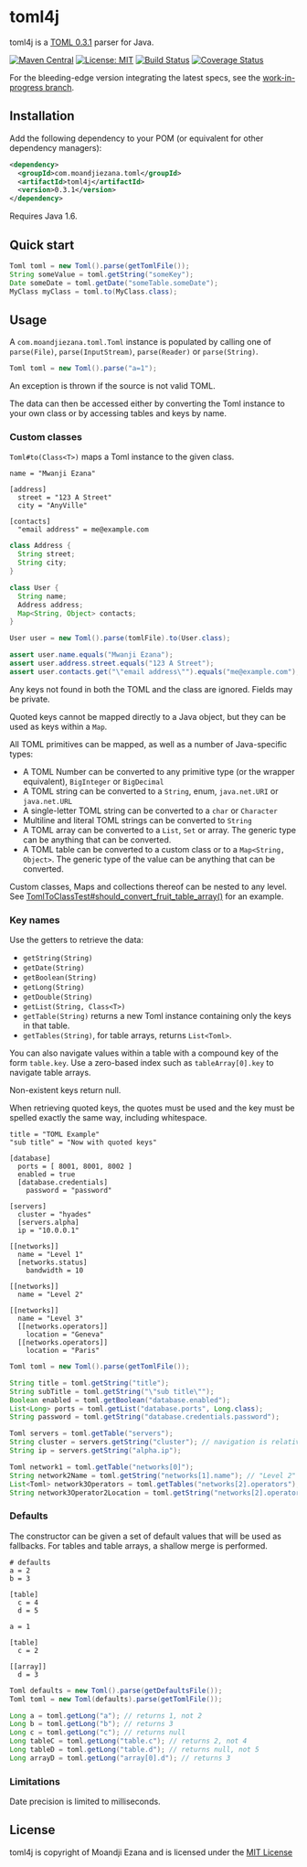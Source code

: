 # toml4j

toml4j is a [TOML 0.3.1](https://github.com/toml-lang/toml/tree/v0.3.1) parser for Java.

[![Maven Central](https://img.shields.io/maven-central/v/com.moandjiezana.toml/toml4j.svg)](https://search.maven.org/#search|gav|1|g%3A%22com.moandjiezana.toml%22%20AND%20a%3A%22toml4j%22) [![License: MIT](https://img.shields.io/badge/license-MIT-blue.svg)](LICENSE) [![Build Status](https://img.shields.io/travis/mwanji/toml4j/wip.svg)](https://travis-ci.org/mwanji/toml4j) [![Coverage Status](https://img.shields.io/coveralls/mwanji/toml4j.svg)](https://coveralls.io/r/mwanji/toml4j?branch=wip)

For the bleeding-edge version integrating the latest specs, see the [work-in-progress branch](https://github.com/mwanji/toml4j/tree/wip).

## Installation

Add the following dependency to your POM (or equivalent for other dependency managers):

````xml
<dependency>
  <groupId>com.moandjiezana.toml</groupId>
  <artifactId>toml4j</artifactId>
  <version>0.3.1</version>
</dependency>
````

Requires Java 1.6.

## Quick start

````java
Toml toml = new Toml().parse(getTomlFile());
String someValue = toml.getString("someKey");
Date someDate = toml.getDate("someTable.someDate");
MyClass myClass = toml.to(MyClass.class);
````

## Usage

A `com.moandjiezana.toml.Toml` instance is populated by calling one of `parse(File)`, `parse(InputStream)`, `parse(Reader)` or `parse(String)`.

````java
Toml toml = new Toml().parse("a=1");
````

An exception is thrown if the source is not valid TOML.

The data can then be accessed either by converting the Toml instance to your own class or by accessing tables and keys by name.

### Custom classes

`Toml#to(Class<T>)` maps a Toml instance to the given class.

````
name = "Mwanji Ezana"

[address]
  street = "123 A Street"
  city = "AnyVille"
  
[contacts]
  "email address" = me@example.com
````

````java
class Address {
  String street;
  String city;
}

class User {
  String name;
  Address address;
  Map<String, Object> contacts;
}
````

````java
User user = new Toml().parse(tomlFile).to(User.class);

assert user.name.equals("Mwanji Ezana");
assert user.address.street.equals("123 A Street");
assert user.contacts.get("\"email address\"").equals("me@example.com");
````

Any keys not found in both the TOML and the class are ignored. Fields may be private.

Quoted keys cannot be mapped directly to a Java object, but they can be used as keys within a `Map`.

All TOML primitives can be mapped, as well as a number of Java-specific types:

* A TOML Number can be converted to any primitive type (or the wrapper equivalent), `BigInteger` or `BigDecimal`
* A TOML string can be converted to a `String`, enum, `java.net.URI` or `java.net.URL`
* A single-letter TOML string can be converted to a `char` or `Character`
* Multiline and literal TOML strings can be converted to `String`
* A TOML array can be converted to a `List`, `Set` or array. The generic type can be anything that can be converted.
* A TOML table can be converted to a custom class or to a `Map<String, Object>`. The generic type of the value can be anything that can be converted.

Custom classes, Maps and collections thereof can be nested to any level. See [TomlToClassTest#should_convert_fruit_table_array()](src/test/java/com/moandjiezana/toml/TomlToClassTest.java) for an example.

### Key names

Use the getters to retrieve the data:

* `getString(String)`
* `getDate(String)`
* `getBoolean(String)`
* `getLong(String)`
* `getDouble(String)`
* `getList(String, Class<T>)`
* `getTable(String)` returns a new Toml instance containing only the keys in that table.
* `getTables(String)`, for table arrays, returns `List<Toml>`. 

You can also navigate values within a table with a compound key of the form `table.key`. Use a zero-based index such as `tableArray[0].key` to navigate table arrays.

Non-existent keys return null.

When retrieving quoted keys, the quotes must be used and the key must be spelled exactly the same way, including whitespace.

````
title = "TOML Example"
"sub title" = "Now with quoted keys"

[database]
  ports = [ 8001, 8001, 8002 ]
  enabled = true
  [database.credentials]
    password = "password"
    
[servers]
  cluster = "hyades"
  [servers.alpha]
  ip = "10.0.0.1"
  
[[networks]]
  name = "Level 1"
  [networks.status]
    bandwidth = 10

[[networks]]
  name = "Level 2"

[[networks]]
  name = "Level 3"
  [[networks.operators]]
    location = "Geneva"
  [[networks.operators]]
    location = "Paris"
````

````java
Toml toml = new Toml().parse(getTomlFile());

String title = toml.getString("title");
String subTitle = toml.getString("\"sub title\"");
Boolean enabled = toml.getBoolean("database.enabled");
List<Long> ports = toml.getList("database.ports", Long.class);
String password = toml.getString("database.credentials.password");

Toml servers = toml.getTable("servers");
String cluster = servers.getString("cluster"); // navigation is relative to current Toml instance
String ip = servers.getString("alpha.ip");

Toml network1 = toml.getTable("networks[0]");
String network2Name = toml.getString("networks[1].name"); // "Level 2"
List<Toml> network3Operators = toml.getTables("networks[2].operators");
String network3Operator2Location = toml.getString("networks[2].operators[1].location"); // "Paris"
````

### Defaults

The constructor can be given a set of default values that will be used as fallbacks. For tables and table arrays, a shallow merge is performed.

````
# defaults
a = 2
b = 3

[table]
  c = 4
  d = 5
````

````
a = 1

[table]
  c = 2
  
[[array]]
  d = 3
````

````java
Toml defaults = new Toml().parse(getDefaultsFile());
Toml toml = new Toml(defaults).parse(getTomlFile());

Long a = toml.getLong("a"); // returns 1, not 2
Long b = toml.getLong("b"); // returns 3
Long c = toml.getLong("c"); // returns null
Long tableC = toml.getLong("table.c"); // returns 2, not 4
Long tableD = toml.getLong("table.d"); // returns null, not 5
Long arrayD = toml.getLong("array[0].d"); // returns 3
````

### Limitations

Date precision is limited to milliseconds.

## License

toml4j is copyright of Moandji Ezana and is licensed under the [MIT License](LICENSE)
